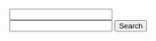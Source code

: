 <div id="Searchbar"></div>
<p id="search"></p>
<td><input type="i" id="o"></td>
<script>
function search(query) {
  window.open('https://www.google.com/search?q=' + query); }
 var form = document.getElementById('search-form');
    form.addEventListener('submit', function(event) {
  event.preventDefault();
  var input = document.getElementById('search-input');
  var query = input.value;
  search(query);
});

</script>
<form id="search-form">
  <input type="text" id="search-input">
  <button type="submit">Search</button>
</form>
